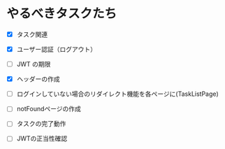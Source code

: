 # やるべきタスクたち
- [x] タスク関連
- [x] ユーザー認証（ログアウト）
- [ ] JWT の期限
- [x] ヘッダーの作成
- [ ] ログインしていない場合のリダイレクト機能を各ページに(TaskListPage)
- [ ] notFoundページの作成
- [ ] タスクの完了動作
- [ ] JWTの正当性確認
  